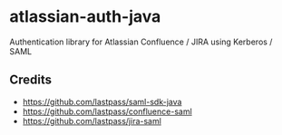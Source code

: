 # atlassian-auth-java
Authentication library for Atlassian Confluence / JIRA using Kerberos / SAML

## Credits
- https://github.com/lastpass/saml-sdk-java
- https://github.com/lastpass/confluence-saml
- https://github.com/lastpass/jira-saml
